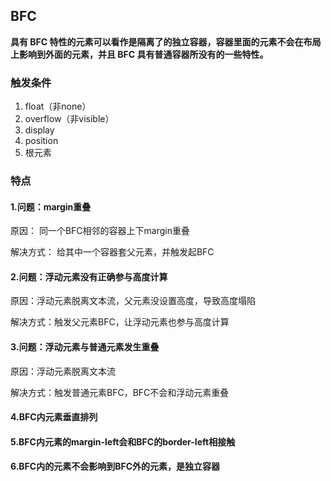 ## BFC

**具有 BFC 特性的元素可以看作是隔离了的独立容器，容器里面的元素不会在布局上影响到外面的元素，并且 BFC 具有普通容器所没有的一些特性。**

### 触发条件

1. float（非none）
2. overflow（非visible）
3. display
4. position
5. 根元素



### 特点

#### 1.问题：margin重叠

原因： 同一个BFC相邻的容器上下margin重叠

解决方式： 给其中一个容器套父元素，并触发起BFC

#### 2.问题：浮动元素没有正确参与高度计算

原因：浮动元素脱离文本流，父元素没设置高度，导致高度塌陷

解决方式：触发父元素BFC，让浮动元素也参与高度计算

#### 3.问题：浮动元素与普通元素发生重叠

原因：浮动元素脱离文本流

解决方式：触发普通元素BFC，BFC不会和浮动元素重叠

#### 4.BFC内元素垂直排列

#### 5.BFC内元素的margin-left会和BFC的border-left相接触

#### 6.BFC内的元素不会影响到BFC外的元素，是独立容器



